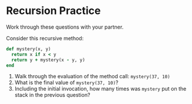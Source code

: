 # Recursion Practice

Work through these questions with your partner.

Consider this recursive method:

```ruby
def mystery(x, y)
  return x if x < y
  return y + mystery(x - y, y)
end
```

1. Walk through the evaluation of the method call: `mystery(37, 10)`
1. What is the final value of `mystery(37, 10)`?
1. Including the initial invocation, how many times was `mystery` put on the stack in the previous question?
